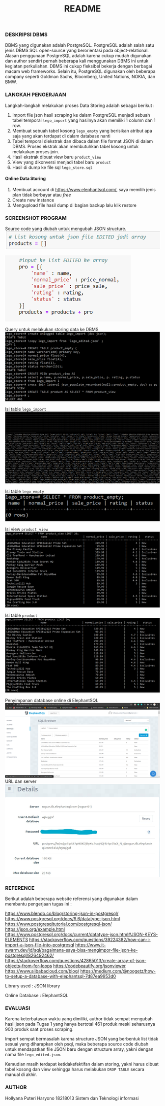 <h1 align="center">
  <br>
  README
  <br>
  <br>
</h1>

### DESKRIPSI DBMS
DBMS yang digunakan adalah PostgreSQL. PostgreSQL adalah salah satu jenis DBMS SQL open-source yang berorientasi pada object-relational. Alasan penggunaan PostgreSQL adalah karena cukup mudah digunakan dan author sendiri pernah beberapa kali menggunakan DBMS ini untuk kegiatan perkuliahan. DBMS ini cukup fleksibel bekerja dengan berbagai macam web frameworks. Selain itu, PostgreSQL digunakan oleh beberapa company seperti Goldman Sachs, Bloomberg, United Nations, NOKIA, dan BMW. 


### LANGKAH PENGERJAAN
Langkah-langkah melakukan proses Data Storing adalah sebagai berikut :
1. Import file json hasil scraping ke dalam PostgreSQL menjadi sebuah tabel temporal `lego_import` yang hasilnya akan memiliki 1 column dan 1 row.
2. Membuat sebuah tabel kosong `lego_empty` yang berisikan atribut apa saja yang akan terdapat di dalam database nanti 
3. Tabel temporal diekstrak dan dibaca dalam file format JSON di dalam DBMS. Proses ekstrak akan membutuhkan tabel kosong untuk melakukan proses join.
3. Hasil ekstrak dibuat view baru `product_view`
4. View yang dikonversi menjadi tabel baru `product`
5. Hasil di dump ke file sql `lego_store.sql`

#### Online Data Storing
1. Membuat account di https://www.elephantsql.com/, saya memilih jenis plan tidak berbayar atau *free*
2. Create new instance 
3. Mengupload file hasil dump di bagian backup lalu klik restore

### SCREENSHOT PROGRAM
Source code yang diubah untuk mengubah JSON structure.
![Screenshot 6](screenshots/Capture_6.PNG?raw=true "Edited source code")

![Screenshot 7](screenshots/Capture_7.PNG?raw=true "Edited source code")

Query untuk melakukan storing data ke DBMS
![Screenshot 1](screenshots/Capture_1.PNG?raw=true "Query")

Isi table `lego_import`
![Screenshot 2](screenshots/Capture_2.PNG?raw=true "lego_import")

Isi table `lego_empty`
![Screenshot 3](screenshots/Capture_3.PNG?raw=true "lego_empty")

Isi view `product_view`
![Screenshot 4](screenshots/Capture_4.PNG?raw=true "product_view")

Isi table `product`
![Screenshot 5](screenshots/Capture_5.PNG?raw=true "product")

Penyimpanan database online di ElephantSQL 
![Screenshot 8](screenshots/Capture_8.PNG?raw=true "ELephantSQL")
URL dan server
![Screenshot 9](screenshots/Capture_9.JPG?raw=true "Server and URL")


### REFERENCE
Berikut adalah beberapa website referensi yang digunakan dalam membantu pengerjaan tugas ini :

https://www.blendo.co/blog/storing-json-in-postgresql/
https://www.postgresql.org/docs/9.6/datatype-json.html
https://www.postgresqltutorial.com/postgresql-json/
https://json.org/example.html
https://www.postgresql.org/docs/current/datatype-json.html#JSON-KEYS-ELEMENTS
https://stackoverflow.com/questions/39224382/how-can-i-import-a-json-file-into-postgresql
https://www.it-swarm.dev/id/sql/bagaimana-saya-bisa-mengimpor-file-json-ke-postgresql/826492462/
https://stackoverflow.com/questions/42865013/create-array-of-json-objects-from-for-loops
https://codebeautify.org/jsonviewer
https://www.alibabacloud.com/blog/
https://medium.com/@noogetz/how-to-setup-a-database-with-elephantsql-7d87ea9953d0

Library used :
JSON library

Online Database :
ElephantSQL

### EVALUASI
Karena keterbatasan waktu yang dimiliki, author tidak sempat mengubah hasil json pada Tugas 1 yang hanya bertotal 461 produk meski seharusnya 900 produk saat proses scraping. 

Import sempat bermasalah karena structure JSON yang berbentuk list tidak sesuai yang diharapkan oleh psql, maka beberapa source code diubah untuk mendapatkan file JSON baru dengan structure array, yakni dengan nama file `lego_edited.json`.

Kemudian masih terdapat ketidakefektifan dalam storing, yakni harus dibuat tabel kosong dan view sehingga harus melakukan `DROP TABLE` secara manual di akhir.


### AUTHOR
Hollyana Puteri Haryono
18218013
Sistem dan Teknologi informasi